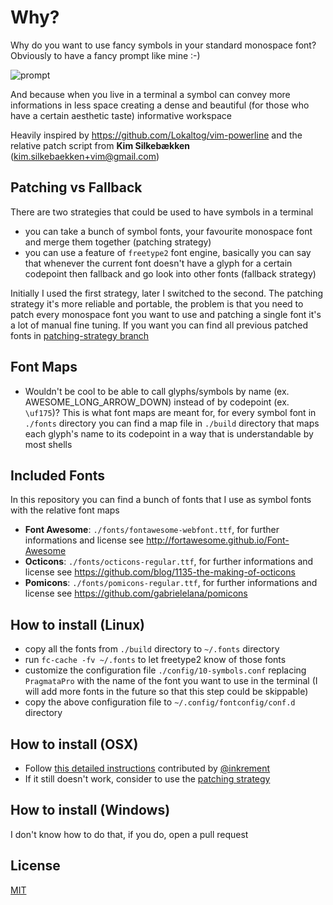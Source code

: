 # Why?
Why do you want to use fancy symbols in your standard monospace font? Obviously to have a fancy prompt like mine :-)

![prompt](https://github.com/gabrielelana/awesome-terminal-fonts/raw/master/why.png)

And because when you live in a terminal a symbol can convey more informations in less space creating a dense and beautiful (for those who have a certain aesthetic taste) informative workspace

Heavily inspired by <https://github.com/Lokaltog/vim-powerline> and the relative patch script from **Kim Silkebækken** (kim.silkebaekken+vim@gmail.com)

## Patching vs Fallback
There are two strategies that could be used to have symbols in a terminal
* you can take a bunch of symbol fonts, your favourite monospace font and merge them together (patching strategy)
* you can use a feature of `freetype2` font engine, basically you can say that whenever the current font doesn't have a glyph for a certain codepoint then fallback and go look into other fonts (fallback strategy)

Initially I used the first strategy, later I switched to the second. The patching strategy it's more reliable and portable, the problem is that you need to patch every monospace font you want to use and patching a single font it's a lot of manual fine tuning. If you want you can find all previous patched fonts in [patching-strategy branch](https://github.com/gabrielelana/awesome-terminal-fonts/tree/patching-strategy)

## Font Maps
* Wouldn't be cool to be able to call glyphs/symbols by name (ex. AWESOME_LONG_ARROW_DOWN) instead of by codepoint (ex. `\uf175`)? This is what font maps are meant for, for every symbol font in `./fonts` directory you can find a map file in `./build` directory that maps each glyph's name to its codepoint in a way that is understandable by most shells

## Included Fonts
In this repository you can find a bunch of fonts that I use as symbol fonts with the relative font maps
* **Font Awesome**: `./fonts/fontawesome-webfont.ttf`, for further informations and license see http://fortawesome.github.io/Font-Awesome
* **Octicons**: `./fonts/octicons-regular.ttf`, for further informations and license see https://github.com/blog/1135-the-making-of-octicons
* **Pomicons**: `./fonts/pomicons-regular.ttf`, for further informations and license see https://github.com/gabrielelana/pomicons

## How to install (Linux)
* copy all the fonts from `./build` directory to `~/.fonts` directory
* run `fc-cache -fv ~/.fonts` to let freetype2 know of those fonts
* customize the configuration file `./config/10-symbols.conf` replacing `PragmataPro` with the name of the font you want to use in the terminal (I will add more fonts in the future so that this step could be skippable)
* copy the above configuration file to `~/.config/fontconfig/conf.d` directory

## How to install (OSX)
* Follow [this detailed instructions](https://github.com/gabrielelana/awesome-terminal-fonts/wiki/OS-X) contributed by [@inkrement](https://github.com/inkrement)
* If it still doesn't work, consider to use the [patching strategy](#patching-vs-fallback)

## How to install (Windows)
I don't know how to do that, if you do, open a pull request

## License
[MIT](https://github.com/gabrielelana/awesome-terminal-fonts/blob/master/LICENSE)
